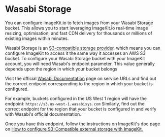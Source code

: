 # Wasabi Storage

You can configure ImageKit.io to fetch images from your Wasabi Storage bucket. This allows you to start leveraging ImageKit.io real-time image resizing, optimisation, and fast CDN delivery for thousands or millions of existing images within minutes.

Wasabi Storage is an [S3-compatible storage provider](https://docs.imagekit.io/integration/configure-origin/s3-compatible-external-storages), which means you can configure ImageKit to access it the same way it accesses an AWS S3 bucket. To configure your Wasabi Storage bucket with your ImageKit account, you will need Wasabi's endpoint parameter. This value generally depends upon the region in which your bucket belongs

Visit the official [Wasabi Documentation](https://wasabi-support.zendesk.com/hc/en-us/articles/360015106031-What-are-the-service-URLs-for-Wasabi-s-different-regions-) page on service URLs and find out the correct endpoint corresponding to the region in which your bucket is configured.

For example, buckets configured in the US West 1 region will have the endpoint: `https://s3.us-west-1.wasabisys.com` Similarly, find out the correct endpoint for the region that your bucket is configured in and verify with Wasabi's official documentation. 

Once you have this endpoint, follow the instructions on ImageKit's doc page on [How to configure S3-Compatible external storage with ImageKit.](https://docs.imagekit.io/integration/configure-origin/s3-compatible-external-storages)

